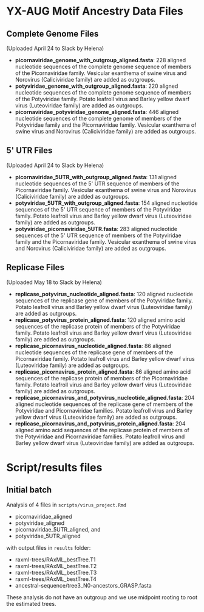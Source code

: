 # YX-AUG Motif Ancestry Data Files

## __Complete Genome Files__
(Uploaded April 24 to Slack by Helena)  

- __picornaviridae_genome_with_outgroup_aligned.fasta__: 228 aligned nucleotide sequences of the complete genome sequence of members of the Picornaviridae family. 
Vesicular exanthema of swine virus and Norovirus (Caliciviridae family) are added as outgroups. 
- __potyviridae_genome_with_outgroup_aligned.fasta__: 220 aligned nucleotide sequences of the complete genome sequence of members of the Potyviridae family. 
Potato leafroll virus and Barley yellow dwarf virus (Luteoviridae family) are added as outgroups. 
- __picornaviridae_potyviridae_genome_aligned.fasta__: 446 aligned nucleotide sequences of the complete genome of members of the Potyviridae family and the Picornaviridae family. Vesicular exanthema of swine virus and Norovirus (Caliciviridae family) are added as outgroups.

## __5' UTR Files__
(Uploaded April 24 to Slack by Helena)  
- __picornaviridae_5UTR_with_outgroup_aligned.fasta__: 131 aligned nucleotide sequences of the 5' UTR sequence of members of the Picornaviridae family. 
Vesicular exanthema of swine virus and Norovirus (Caliciviridae family) are added as outgroups. 
- __potyviridae_5UTR_with_outgroup_aligned.fasta__: 154 aligned nucleotide sequences of the 5' UTR sequence of members of the Potyviridae family. 
Potato leafroll virus and Barley yellow dwarf virus (Luteoviridae family) are added as outgroups. 
- __potyviridae_picornaviridae_5UTR.fasta__: 283 aligned nucleotide sequences of the 5' UTR sequence of members of the Potyviridae family and the Picornaviridae family. Vesicular exanthema of swine virus and Norovirus (Caliciviridae family) are added as outgroups.

## __Replicase Files__
(Uploaded May 18 to Slack by Helena)  

- __replicase_potyvirus_nucleotide_aligned.fasta__: 120 aligned nucleotide sequences of the replicase gene of members of the Potyviridae family. Potato leafroll virus and Barley yellow dwarf virus (Luteoviridae family) are added as outgroups. 
- __replicase_potyvirus_protein_aligned.fasta__: 120 aligned amino acid sequences of the replicase protein of members of the Potyviridae family. Potato leafroll virus and Barley yellow dwarf virus (Luteoviridae family) are added as outgroups. 
- __replicase_picornavirus_nucleotide_aligned.fasta__: 86 aligned nucleotide sequences of the replicase gene of members of the Picornaviridae family. Potato leafroll virus and Barley yellow dwarf virus (Luteoviridae family) are added as outgroups. 
- __replicase_picornavirus_protein_aligned.fasta__: 86 aligned amino acid sequences of the replicase protein of members of the Picornaviridae family. Potato leafroll virus and Barley yellow dwarf virus (Luteoviridae family) are added as outgroups. 
- __replicase_picornavirus_and_potyvirus_nucleotide_aligned.fasta__: 204 aligned nucleotide sequences of the replicase gene of members of the Potyviridae and Picornaviridae families. Potato leafroll virus and Barley yellow dwarf virus (Luteoviridae family) are added as outgroups. 
- __replicase_picornavirus_and_potyvirus_protein_aligned.fasta__: 204 aligned amino acid sequences of the replicase protein of members of the Potyviridae and Picornaviridae families. Potato leafroll virus and Barley yellow dwarf virus (Luteoviridae family) are added as outgroups. 


# Script/results files
## Initial batch
Analysis of 4 files in `scripts/virus_project.Rmd`
- picornaviridae_aligned
- potyviridae_aligned
- picornaviridae_5UTR_aligned, and 
- potyviridae_5UTR_aligned

with output files in `results` folder:
- raxml-trees/RAxML_bestTree.T1
- raxml-trees/RAxML_bestTree.T2
- raxml-trees/RAxML_bestTree.T3
- raxml-trees/RAxML_bestTree.T4
- ancestral-sequence/tree3_N0-ancestors_GRASP.fasta

These analysis do not have an outgroup and we use midpoint rooting to root the estimated trees.
